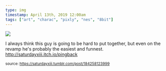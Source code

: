 ```yaml
---
type: img
timestamp: April 13th, 2019 12:00am
tags: ["art", "charac", "pixly", "nes", "8bit"]
---
```

<img src="https://saturdayxiii.github.io/media/184258123999.jpg"/>

I always think this guy is going to be hard to put together, but even on the revamp he's probably the easiest and funnest.
<br/>
<a href="http://saturdayxiii.itch.io/pingback" target="_blank">http://saturdayxiii.itch.io/pingback</a>
 
      
      
  
<small>source: https://saturdayxiii.tumblr.com/post/184258123999</small>